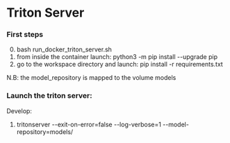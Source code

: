 # Triton Server

### First steps
0. bash run_docker_triton_server.sh
1. from inside the container launch: python3 -m pip install --upgrade pip
2. go to the workspace directory and launch: pip install -r requirements.txt

N.B: the model_repository is mapped to the volume models
### Launch the triton server:
Develop:
  1. tritonserver --exit-on-error=false --log-verbose=1 --model-repository=models/

